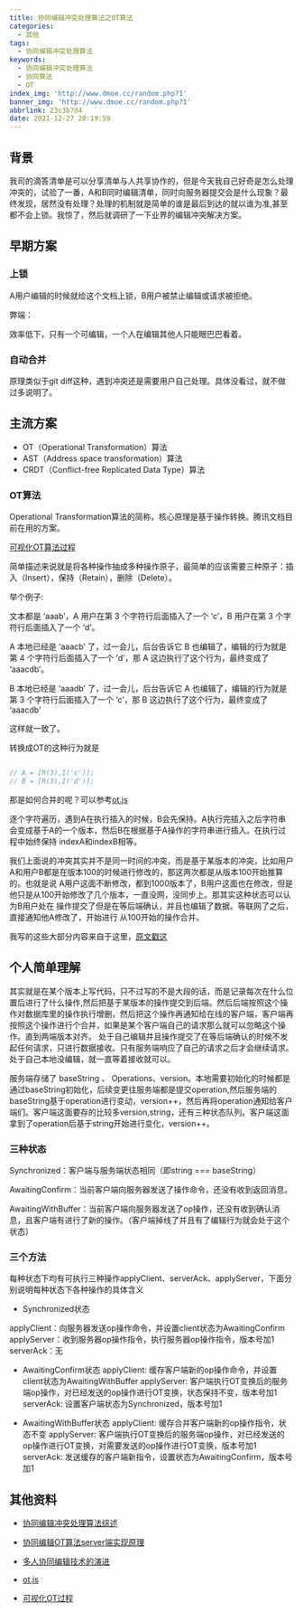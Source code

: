 ```yaml
---
title: 协同编辑冲突处理算法之OT算法
categories:
  - 其他
tags:
  - 协同编辑冲突处理算法
keywords:
  - 协同编辑冲突处理算法
  - 协同算法
  - OT
index_img: 'http://www.dmoe.cc/random.php?1'
banner_img: 'http://www.dmoe.cc/random.php?1'
abbrlink: 23c3b7d4
date: 2021-12-27 20:19:59
---
```


## 背景

我司的滴答清单是可以分享清单与人共享协作的，但是今天我自己好奇是怎么处理冲突的，试验了一番，A和B同时编辑清单，同时向服务器提交会是什么现象？最终发现，居然没有处理？处理的机制就是简单的谁是最后到达的就以谁为准,甚至都不会上锁。我惊了，然后就调研了一下业界的编辑冲突解决方案。

## 早期方案

### 上锁

A用户编辑的时候就给这个文档上锁，B用户被禁止编辑或请求被拒绝。

弊端：

效率低下，只有一个可编辑，一个人在编辑其他人只能眼巴巴看着。

### 自动合并

原理类似于git diff这种，遇到冲突还是需要用户自己处理。具体没看过，就不做过多说明了。

## 主流方案

- OT（Operational Transformation）算法
- AST（Address space transformation）算法
- CRDT（Conflict-free Replicated Data Type）算法

### OT算法

Operational Transformation算法的简称，核心原理是基于操作转换。腾讯文档目前在用的方案。

[可视化OT算法过程](http://operational-transformation.github.io/index.html)

简单描述来说就是将各种操作抽成多种操作原子，最简单的应该需要三种原子：插入（Insert），保持（Retain），删除（Delete）。

举个例子:

文本都是 ‘aaab’，A 用户在第 3 个字符行后面插入了一个 ‘c’，B 用户在第 3 个字符行后面插入了一个 ‘d’。

A 本地已经是 ‘aaacb’ 了，过一会儿，后台告诉它 B 也编辑了，编辑的行为就是第 4 个字符行后面插入了一个 ‘d’，那 A 这边执行了这个行为，最终变成了 ‘aaacdb’。

B 本地已经是 ‘aaadb’ 了，过一会儿，后台告诉它 A 也编辑了，编辑的行为就是第 3 个字符行后面插入了一个 ‘c’，那 B 这边执行了这个行为，最终变成了 ‘aaacdb’

这样就一致了。

转换成OT的这种行为就是

```js

// A = [R(3),I('c')];
// B = [R(3),I('d')];

```

那是如何合并的呢？可以参考[ot.js](https://github.com/Operational-Transformation/ot.js)

逐个字符遍历，遇到A在执行插入的时候，B会先保持。A执行完插入之后字符串会变成基于A的一个版本，然后B在根据基于A操作的字符串进行插入。在执行过程中始终保持 indexA和indexB相等。

我们上面说的冲突其实并不是同一时间的冲突，而是基于某版本的冲突，比如用户A和用户B都是在版本100的时候进行修改的，那这两次都是从版本100开始推算的。也就是说 A用户这面不断修改，都到1000版本了，B用户这面也在修改，但是他只是从100开始修改了几个版本，一直没网，没同步上。那其实这种状态可以认为B用户处在 操作提交了但是在等后端确认，并且也编辑了数据。等联网了之后，直接通知他A修改了，开始进行 从100开始的操作合并。


我写的这些大部分内容来自于这里，[原文戳这](http://www.alloyteam.com/2019/07/13659/)

## 个人简单理解

其实就是在某个版本上写代码，只不过写的不是大段的话，而是记录每次在什么位置后进行了什么操作,然后把基于某版本的操作提交到后端。然后后端按照这个操作对数据库里的操作执行增删，然后把这个操作再通知给在线的客户端，客户端再按照这个操作进行个合并，如果是某个客户端自己的请求那么就可以忽略这个操作。直到两端版本对齐。
处于自己编辑并且操作提交了在等后端确认的时候不发起任何请求，只进行数据接收。只有服务端响应了自己的请求之后才会继续请求。
处于自己本地没编辑，就一直等着接收就可以。

服务端存储了 baseString 、 Operations、version。本地需要初始化的时候都是通过baseString初始化，后续变更往服务端都是提交operation,然后服务端的baseString基于operation进行变动，version++，然后再将operation通知给客户端们。客户端这面要存的比较多version,string，还有三种状态队列。客户端这面拿到了operation后基于string开始进行变化，version++。

### 三种状态

Synchronized：客户端与服务端状态相同（即string === baseString）

AwaitingConfirm：当前客户端向服务器发送了操作命令，还没有收到返回消息。

AwaitingWithBuffer：当前客户端向服务器发送了op操作，还没有收到确认消息，且客户端有进行了新的操作。（客户端掉线了并且有了编辑行为就会处于这个状态）

### 三个方法

每种状态下均有可执行三种操作applyClient、serverAck、applyServer，下面分别说明每种状态下各种操作的具体含义

- Synchronized状态

applyClient：向服务器发送op操作命令，并设置client状态为AwaitingConfirm
applyServer：收到服务器op操作指令，执行服务器op操作指令，版本号加1
serverAck：无 

- AwaitingConfirm状态
applyClient: 缓存客户端新的op操作命令，并设置client状态为AwaitingWithBuffer
applyServer: 客户端执行OT变换后的服务端op操作，对已经发送的op操作进行OT变换，状态保持不变，版本号加1
serverAck: 设置客户端状态为Synchronized，版本号加1 

- AwaitingWithBuffer状态 
applyClient: 缓存合并客户端新的op操作指令，状态不变 
applyServer: 客户端执行OT变换后的服务端op操作，对已经发送的op操作进行OT变换，对需要发送的op操作进行OT变换，版本号加1
serverAck: 发送缓存的客户端新指令，设置状态为AwaitingConfirm，版本号加1 


## 其他资料

 - [协同编辑冲突处理算法综述](https://mp.weixin.qq.com/s?__biz=MjM5MTY2NTIyMA==&mid=2649000528&idx=1&sn=98521c16c3f24809f426fe39ae48e203&chksm=bea2377b89d5be6df3656e8b8c76d022ab1fe6deece6b3f16e88ab07b5cba227542240f7d5d7#rd)

 - [协同编辑OT算法server端实现原理](http://hupengfoot.github.io/2019/01/08/OT-server.html)

 - [多人协同编辑技术的演进](https://juejin.cn/post/7030327005665034247)

 - [ot.js](https://github.com/Operational-Transformation/ot.js)

 - [可视化OT过程](http://operational-transformation.github.io/index.html)





